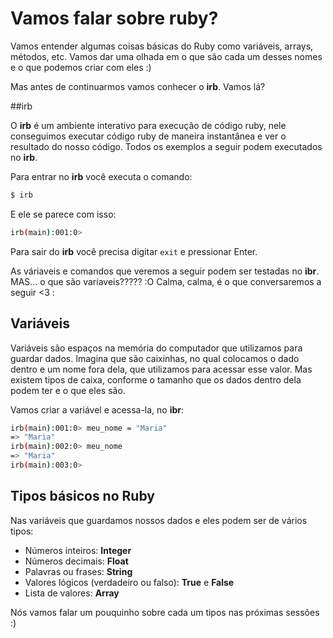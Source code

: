 # Vamos falar sobre ruby?

Vamos entender algumas coisas básicas do Ruby como variáveis, arrays, métodos,
etc. Vamos dar uma olhada em o que são cada um desses nomes e o que podemos
criar com eles :)

Mas antes de continuarmos vamos conhecer o **irb**. Vamos lá?

##irb

O **irb** é um ambiente
interativo para execução de código ruby, nele conseguimos executar código ruby
de maneira instantânea e ver o resultado do nosso código. Todos os exemplos a
seguir podem executados no **irb**.

Para entrar no **irb** você executa o comando:

```sh
$ irb
```

E ele se parece com isso:

```sh
irb(main):001:0>
```

Para sair do **irb** você precisa digitar `exit` e pressionar Enter.

As váriaveis e comandos que veremos a seguir podem ser testadas no **ibr**. MAS... o que são varíaveis????? :O Calma, calma, é o que conversaremos a seguir <3 :

## Variáveis
Variáveis são espaços na memória do computador que utilizamos para guardar dados. Imagina que são caixinhas, no qual colocamos o dado dentro e um nome fora dela, que utilizamos para acessar esse valor. Mas existem tipos de caixa, conforme o tamanho que os dados dentro dela podem ter e o que eles são.

Vamos criar a variável e acessa-la, no **ibr**:

```sh
irb(main):001:0> meu_nome = "Maria"
=> "Maria"
irb(main):002:0> meu_nome
=> "Maria"
irb(main):003:0>
```

## Tipos básicos no Ruby

Nas variáveis que guardamos nossos dados e eles podem ser de vários tipos:

* Números inteiros: **Integer**
* Números decimais: **Float**
* Palavras ou frases: **String**
* Valores lógicos (verdadeiro ou falso): **True** e **False**
* Lista de valores: **Array**

Nós vamos falar um pouquinho sobre cada um tipos nas próximas sessões :)
